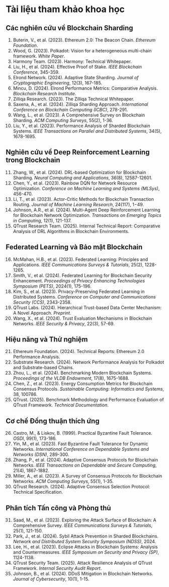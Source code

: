 # Tài liệu tham khảo khoa học

## Các nghiên cứu về Blockchain Sharding

1. Buterin, V., et al. (2023). Ethereum 2.0: The Beacon Chain. *Ethereum Foundation*.
2. Wood, G. (2023). Polkadot: Vision for a heterogeneous multi-chain framework. *White Paper*.
3. Harmony Team. (2023). Harmony: Technical Whitepaper.
4. Liu, H., et al. (2024). Effective Proof of Stake. *IEEE Blockchain Conference*, 345-359.
5. Elrond Network. (2024). Adaptive State Sharding. *Journal of Cryptographic Engineering*, 12(3), 167-185.
6. Mincu, D. (2024). Elrond Performance Metrics: Comparative Analysis. *Blockchain Research Institute*.
7. Zilliqa Research. (2023). The Zilliqa Technical Whitepaper.
8. Saxena, A., et al. (2024). Zilliqa Sharding Approach. *International Conference on Blockchain Computing (ICBC)*, 278-291.
9. Wang, L., et al. (2023). A Comprehensive Survey on Blockchain Sharding. *ACM Computing Surveys*, 55(2), 1-36.
10. Liu, Y., et al. (2023). Performance Analysis of Sharded Blockchain Systems. *IEEE Transactions on Parallel and Distributed Systems*, 34(5), 1678-1695.

## Nghiên cứu về Deep Reinforcement Learning trong Blockchain

11. Zhang, W., et al. (2024). DRL-based Optimization for Blockchain Sharding. *Neural Computing and Applications*, 36(8), 12587-12601.
12. Chen, Y., et al. (2023). Rainbow DQN for Network Resource Optimization. *Conference on Machine Learning and Systems (MLSys)*, 456-470.
13. Li, T., et al. (2023). Actor-Critic Methods for Blockchain Transaction Routing. *Journal of Machine Learning Research*, 24(117), 1−49.
14. Johnson, A.R., et al. (2024). Multi-Agent Deep Reinforcement Learning for Blockchain Network Optimization. *Transactions on Emerging Topics in Computing*, 12(1), 121-137.
15. QTrust Research Team. (2025). Internal Technical Report: Comparative Analysis of DRL Algorithms in Blockchain Environments.

## Federated Learning và Bảo mật Blockchain

16. McMahan, H.B., et al. (2023). Federated Learning: Principles and Applications. *IEEE Communications Surveys & Tutorials*, 25(2), 1228-1265.
17. Smith, V., et al. (2024). Federated Learning for Blockchain Security Enhancement. *Proceedings of Privacy Enhancing Technologies Symposium (PETS)*, 2024(1), 175-196.
18. Kim, S., et al. (2023). Privacy-Preserving Federated Learning in Distributed Systems. *Conference on Computer and Communications Security (CCS)*, 2343-2358.
19. QTrust Labs. (2024). Hierarchical Trust-based Data Center Mechanism: A Novel Approach. *Preprint*.
20. Wang, X., et al. (2024). Trust Evaluation Mechanisms in Blockchain Networks. *IEEE Security & Privacy*, 22(3), 57-69.

## Hiệu năng và Thử nghiệm

21. Ethereum Foundation. (2024). Technical Reports: Ethereum 2.0 Performance Analysis.
22. Substrate Research. (2024). Network Performance Analysis for Polkadot and Substrate-based Chains.
23. Zhou, L., et al. (2024). Benchmarking Modern Blockchain Systems. *Proceedings of the VLDB Endowment*, 17(8), 1675-1688.
24. Chen, Z., et al. (2023). Energy Consumption Metrics for Blockchain Consensus Protocols. *Sustainable Computing: Informatics and Systems*, 38, 100786.
25. QTrust. (2025). Benchmark Methodology and Performance Evaluation of QTrust Framework. *Technical Documentation*.

## Cơ chế Đồng thuận thích ứng

26. Castro, M., & Liskov, B. (1999). Practical Byzantine Fault Tolerance. *OSDI*, 99(1), 173-186.
27. Yin, M., et al. (2023). Fast Byzantine Fault Tolerance for Dynamic Networks. *International Conference on Dependable Systems and Networks (DSN)*, 289-300.
28. Zhang, P., et al. (2024). Adaptive Consensus Protocols for Blockchain Networks. *IEEE Transactions on Dependable and Secure Computing*, 21(4), 1867-1882.
29. Miller, A., et al. (2023). A Survey of Consensus Protocols for Blockchain Networks. *ACM Computing Surveys*, 55(1), 1-35.
30. QTrust Research. (2024). Adaptive Consensus Selection Protocol: Technical Specification.

## Phân tích Tấn công và Phòng thủ

31. Saad, M., et al. (2023). Exploring the Attack Surface of Blockchain: A Comprehensive Survey. *IEEE Communications Surveys & Tutorials*, 25(1), 121-150.
32. Park, J., et al. (2024). Sybil Attack Prevention in Sharded Blockchains. *Network and Distributed System Security Symposium (NDSS)*, 2024.
33. Lee, H., et al. (2023). Eclipse Attacks in Blockchain Systems: Analysis and Countermeasures. *IEEE Symposium on Security and Privacy (SP)*, 1124-1138.
34. QTrust Security Team. (2025). Attack Resilience Analysis of QTrust Framework. *Internal Security Audit Report*.
35. Johnson, B., et al. (2024). DDoS Mitigation in Blockchain Networks. *Journal of Cybersecurity*, 10(1), 1-15. 